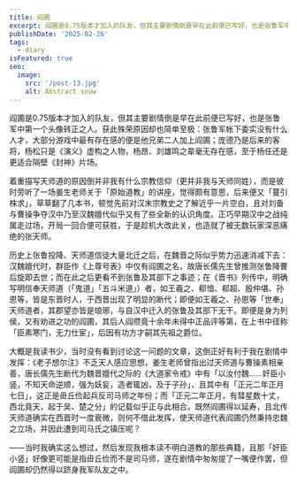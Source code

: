 ```yaml
---
title: 阎圃
excerpt: 阎圃是0.75版本才加入的队友，但其主要剧情倒是早在此前便已写好，也是张鲁军中第一个头像转正之人。
publishDate: '2025-02-26'
tags:
  - diary
isFeatured: true
seo:
  image:
    src: '/post-13.jpg'
    alt: Abstract snow
---
```


阎圃是0.75版本才加入的队友，但其主要剧情倒是早在此前便已写好，也是张鲁军中第一个头像转正之人。获此殊荣原因却也简单至极：张鲁军帐下委实没有什么人才，大部分游戏中最有存在感的便是他兄弟二人加上阎圃；庞德乃是后来的客将，杨松只是《演义》虚构之人物，杨昂、刘雄鸣之辈毫无存在感，至于杨任还是更适合隔壁《封神》片场。

着重描写天师道的原因倒并非我有什么宗教信仰（更并非我与天师同姓），而是彼时旁听了一场姜生老师关于「原始道教」的讲座，觉得颇有意思，后来便又「蔓引株求」，草草翻了几本书，顿觉先前对汉末宗教史之了解近乎一片空白，且对刘备与曹操争夺汉中乃至汉魏嬗代似乎又有了些全新的认识角度。正巧早期汉中之战纯属走过场，开局一回合便可获胜，于是趁机大改此关，也造就了被无数玩家深恶痛绝的张天师。

历史上张鲁投降、天师道信徒大量北迁之后，在魏晋之际似乎势力迅速消减下去：汉魏嬗代时，群臣作《上尊号表》中仅有阎圃之名，故唐长儒先生曾推测张鲁降曹后旋即去世；而在此之后更看不到张鲁及其部下之事迹；在《晋书》列传中，明确写明信奉天师道（「鬼道」「五斗米道」）者，如王羲之、郗愔、郗超、殷仲堪、孙恩等，皆是东晋时人，于西晋出现了明显的断代；即便如王羲之、孙恩等「世奉」天师道者，其郡望亦皆是琅琊，与自汉中迁入的张鲁及其部下无干。即便是身为列侯，又有劝进之功的阎圃，其后人阎缵竟十余年未得中正品评等第，在上书中径称「臣素寒门，无力仕宦」，后因有功方才嗣其先祖之爵位。

大概是我读书少，当时没有看到讨论这一问题的文章，这倒正好有利于我在剧情中发挥：《老子想尔注》不乏天人感应思想，姜生老师曾指出过天师道与曹操素相亲善，唐长儒先生断代为魏晋嬗代之际的《大道家令戒》中有「以汝付魏……奸臣小竖，不知天命逆顺，强为妖妄，造者辄凶，及于子孙」，且其中有「正元二年正月七日」，这正是毌丘俭起兵反司马师之年份；而「正元二年正月，有彗星数十丈，西北竟天，起于吴、楚之分」的记载似乎正与此相合。既然阎圃得以延寿，且北传天师道确实在西晋时一度衰微，则何不借此发挥，使天师道代表阎圃仍然秉持忠魏之立场，并因此遭到司马氏之镇压呢？

——当时我确实这么想过，然后发现我根本读不明白道教的那些典籍，且那「奸臣小竖」好像更可能是指毌丘俭而不是司马师，遂在剧情中匆匆提了一嘴便作罢，但阎圃却仍然得以跻身我军队友之中。
